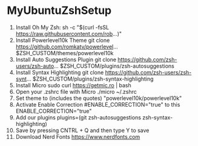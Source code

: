 # MyUbuntuZshSetup

1. Install Oh My Zsh: 
sh -c "$(curl -fsSL https://raw.githubusercontent.com/rob...)"
2. Install Powerlevel10k Theme
git clone https://github.com/romkatv/powerlevel... $ZSH_CUSTOM/themes/powerlevel10k
3. Install Auto Suggestions Plugin 
git clone https://github.com/zsh-users/zsh-auto... $ZSH_CUSTOM/plugins/zsh-autosuggestions
4. Install Syntax Highlighting
git clone https://github.com/zsh-users/zsh-synt... $ZSH_CUSTOM/plugins/zsh-syntax-highlighting
5. Install Micro
sudo curl https://getmic.ro | bash
6. Open your .zshrc file with Micro
./micro ~/.zshrc
7. Set theme to (includes the quotes)
"powerlevel10k/powerlevel10k"
8. Activate Enable Correction
#ENABLE_CORRECTION="true"
to this
ENABLE_CORRECTION="true"
9. Add our plugins
plugins=(git zsh-autosuggestions zsh-syntax-highlighting)
10. Save by pressing CNTRL + Q and then type Y to save
11. Download Nerd Fonts
https://www.nerdfonts.com
